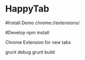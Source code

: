 HappyTab
=========

#Install Demo
chrome://extensions/

#Develop 
npm install

Chrome Extension for new tabs

grunt debug
grunt build
